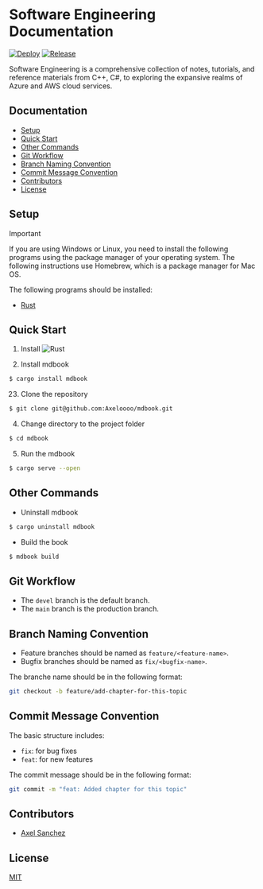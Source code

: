 # Software Engineering Documentation

[![Deploy](https://github.com/Axeloooo/mdbook/actions/workflows/deploy.yaml/badge.svg)](https://github.com/Axeloooo/mdbook/actions/workflows/deploy.yaml)
[![Release](https://github.com/Axeloooo/mdbook/actions/workflows/release.yaml/badge.svg)](https://github.com/Axeloooo/mdbook/actions/workflows/release.yaml)

Software Engineering is a comprehensive collection of notes, tutorials, and reference materials from C++, C#, to exploring the expansive realms of Azure and AWS cloud services.

## Documentation

- [Setup](#setup)
- [Quick Start](#quick-start)
- [Other Commands](#other-commands)
- [Git Workflow](#git-workflow)
- [Branch Naming Convention](#branch-naming-convention)
- [Commit Message Convention](#commit-message-convention)
- [Contributors](#contributors)
- [License](#license)

## Setup

> [!IMPORTANT]
>
> If you are using Windows or Linux, you need to install the following programs using the package manager of your operating system. The following instructions use Homebrew, which is a package manager for Mac OS.

The following programs should be installed:

- [Rust](https://www.rust-lang.org/tools/install)

## Quick Start

1. Install ![Rust](https://www.rust-lang.org/tools/install)

2. Install mdbook

```bash
$ cargo install mdbook
```

23. Clone the repository

```bash
$ git clone git@github.com:Axeloooo/mdbook.git
```

4. Change directory to the project folder

```bash
$ cd mdbook
```

5. Run the mdbook

```bash
$ cargo serve --open
```

## Other Commands

- Uninstall mdbook

```bash
$ cargo uninstall mdbook
```

- Build the book

```bash
$ mdbook build
```

## Git Workflow

- The `devel` branch is the default branch.
- The `main` branch is the production branch.

## Branch Naming Convention

- Feature branches should be named as `feature/<feature-name>`.
- Bugfix branches should be named as `fix/<bugfix-name>`.

The branche name should be in the following format:

```bash
git checkout -b feature/add-chapter-for-this-topic
```

## Commit Message Convention

The basic structure includes:

- `fix`: for bug fixes
- `feat`: for new features

The commit message should be in the following format:

```bash
git commit -m "feat: Added chapter for this topic"
```

## Contributors

- [Axel Sanchez](https://github.com/Axeloooo)

## License

[MIT](https://opensource.org/licenses/MIT)
